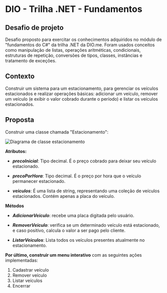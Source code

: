 # DIO - Trilha .NET - Fundamentos
## Desafio de projeto
Desafio proposto para exercitar os conhecimentos adquiridos no módulo de "fundamentos do C#" da trilha .NET da DIO.me. Foram usados conceitos como manipulação de listas, operações aritméticas, condicionais, estruturas de repetição, conversões de tipos, classes, instâncias e tratamento de exceções.

## Contexto
Construir um sistema para um estacionamento, para gerenciar os veículos estacionados e realizar operações básicas: adicionar um veículo, remover um veículo (e exibir o valor cobrado durante o período) e listar os veículos estacionados.

## Proposta
Construir uma classe chamada "Estacionamento":

![Diagrama de classe estacionamento](diagrama_classe_estacionamento.png)

**Atributos:**

- ***precoInicial***: Tipo decimal. É o preço cobrado para deixar seu veículo estacionado.

- ***precoPorHora***: Tipo decimal. É o preço por hora que o veículo permanecer estacionado.

- ***veiculos***: É uma lista de string, representando uma coleção de veículos estacionados. Contém apenas a placa do veículo.


**Métodos**

- ***AdicionarVeiculo***: recebe uma placa digitada pelo usuário.

- ***RemoverVeiculo***: verifica se um determinado veículo está estacionado, e caso positivo, calcula o valor a ser pago pelo cliente.

- ***ListarVeiculos***: Lista todos os veículos presentes atualmente no estacionamento.



**Por último, construir um menu interativo** com as seguintes ações implementadas:
1. Cadastrar veículo
2. Remover veículo
3. Listar veículos
4. Encerrar
